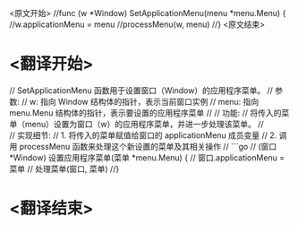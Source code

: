 
<原文开始>
//func (w *Window) SetApplicationMenu(menu *menu.Menu) {
//w.applicationMenu = menu
//processMenu(w, menu)
//}
<原文结束>

# <翻译开始>
// SetApplicationMenu 函数用于设置窗口（Window）的应用程序菜单。
// 参数:
//   w: 指向 Window 结构体的指针，表示当前窗口实例
//   menu: 指向 menu.Menu 结构体的指针，表示要设置的应用程序菜单
//
// 功能:
//   将传入的菜单（menu）设置为窗口（w）的应用程序菜单，并进一步处理该菜单。
//   
// 实现细节:
//   1. 将传入的菜单赋值给窗口的 applicationMenu 成员变量
//   2. 调用 processMenu 函数来处理这个新设置的菜单及其相关操作
// ```go
// (窗口 *Window) 设置应用程序菜单(菜单 *menu.Menu) {
//     窗口.applicationMenu = 菜单
//     处理菜单(窗口, 菜单)
//}
# <翻译结束>

